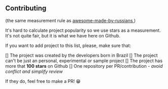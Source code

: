 ## Contributing

(the same measurement rule as [awesome-made-by-russians ](https://github.com/gaearon/awesome-made-by-russians))

It's hard to calculate project popularity so we use stars as a measurement. It's not quite fair, but it is what we have here on Github.

If you want to add project to this list, please, make sure that:

[] The project was created by the developers born in Brazil
[] The project can't be just an personal, experimental or sample project
[] The project has more that **100 stars** on Github
[] One repository per PR/contribution - _avoid conflict and simplify review_

If they do, feel free to make a PR! 😁

